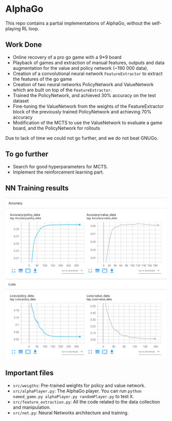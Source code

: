 # AlphaGo

This repo contains a partial implementations of AlphaGo, without the self-playing RL loop.

## Work Done

- Online recovery of a pro go game with a 9*9 board
- Playback of games and extraction of manual features, outputs and data augmentation for the value and policy network (~190 000 data).
- Creation of a convolutional neural network `FeatureExtractor` to extract the features of the go game
- Creation of two neural networks PolicyNetwork and ValueNetwork which are built on top of the `FeatureExtractor`.
- Trained the PolicyNetwork, and achieved 30% accuracy on the test dataset
- Fine-tuning the ValueNetwork from the weights of the FeatureExtractor block of the previously trained PolicyNetwork and achieving 70% accuracy
- Modification of the MCTS to use the ValueNetwork to evaluate a game board, and the PolicyNetwork for rollouts

Due to lack of time we could not go further, and we do not beat GNUGo.

## To go further

- Search for good hyperparameters for MCTS.
- Implement the reinforcement learning part.

## NN Training results

![Training monitoring](tensorboard_screenshot.png)

## Important files

- `src/weigths`: Pre-trained weights for policy and value network.
- `src/alphaPlayer.py`: The AlphaGo player. You can run `python named_game.py alphaPlayer.py randomPlayer.py` to test it.
- `src/feature_extraction.py`: All the code related to the data collection and manipulation.
- `src/net.py`: Neural Networks architecture and training.

